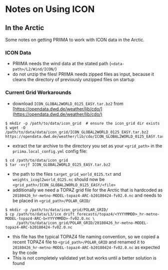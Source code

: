 <!-- 
Copyright 2025, Drift+Noise GmbH

This file is part of PRIIMA.
PRIIMA is free software: you can redistribute it and/or modify it under the
terms of the GNU General Public License as published by the Free Software
Foundation, either version 3 of the License, or (at your option) any later
version.
PRIIMA is distributed in the hope that it will be useful, but WITHOUT ANY
WARRANTY; without even the implied warranty of MERCHANTABILITY or FITNESS FOR
A PARTICULAR PURPOSE. See the GNU General Public License for more details.
You should have received a copy of the GNU General Public License along with
PRIIMA. If not, see https://www.gnu.org/licenses/gpl-3.0.html.
-->

# Notes on Using ICON

## In the Arctic

Some notes on getting PRIIMA to work with ICON data in the Arctic.

### ICON Data

* PRIIMA needs the wind data at the stated path (`<data-path>/L2/Wind/ICON/`)
* do not unzip the files! PRIIMA needs zipped files as input, because it
  cleans the directory of previously unzipped files on startup

### Current Grid Workarounds

* download `ICON_GLOBAL2WORLD_0125_EASY.tar.bz2` from
  [https://opendata.dwd.de/weather/lib/cdo/](https://opendata.dwd.de/weather/lib/cdo/)

```
$ mkdir -p /path/to/data/icon_grid  # ensure the icon_grid dir exists
$ wget -O /path/to/data/data/icon_grid/ICON_GLOBAL2WORLD_0125_EASY.tar.bz2 https://opendata.dwd.de/weather/lib/cdo/ICON_GLOBAL2WORLD_0125_EASY.tar.bz2
```

* extract the tar archive to the directory you set as your `<grid_path>` in
  the `priima.local_config.yml` config file:

```
$ cd /path/to/data/icon_grid
$ tar -xvjf ICON_GLOBAL2WORLD_0125_EASY.tar.bz2
```

* the path to the files `target_grid_world_0125.txt` and
  `weights_icogl2world_0125.nc` should now be `<grid_path>/ICON_GLOBAL2WORLD_0125_EASY/<file>`
* additionally we need a TOPAZ grid file for the Arctic that is hardcoded as
  `20180426_hr-metno-MODEL-topaz4-ARC-b20180424-fv02.0.nc` and needs to be
  placed in `<grid_path>/POLAR_GRID/`

```
$ mkdir -p /path/to/data/icon_grid/POLAR_GRID/
$ cp /path/to/data/L3/ice_drift_forecasts/topaz4/<YYYYMMDD>_hr-metno-MODEL-topaz4-ARC-b<YYYYMMDD>-fv02.0.nc \
     /path/to/data/icon_grid/POLAR_GRID/20180426_hr-metno-MODEL-topaz4-ARC-b20180424-fv02.0.nc
```

* this file has the typical TOPAZ4 file naming convention, so we copied a
  recent TOPAZ4 file to `<grid_path>/POLAR_GRID` and renamed it to
  `20180426_hr-metno-MODEL-topaz4-ARC-b20180424-fv02.0.nc` as expected by the
  code
* This is not completely validated yet but works until a better solution is found
